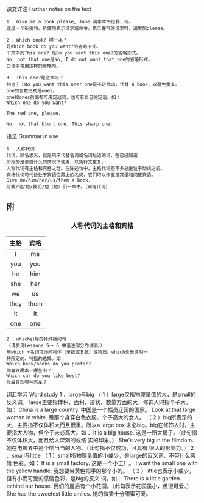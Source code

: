 课文详注 Further notes on the text
```text
1 ．Give me a book please, Jane.请拿本书给我，简。 
这是一个祈使句。祈使句表示请求或命令。表示客气的请求时，通常加please。 

2 ．Which book? 哪一本？ 
是Which book do you want?的省略形式。
下文中的This one? 是Do you want this one?的省略形式。
No, not that one是No, I do not want that one的省略形式。
口语中常用这样的省略句。 

3 ．This one?是这本吗？ 
相当于：Do you want this one? one是不定代词，代替 a book，以避免重复。
one的复数形式是ones。
one和ones前面都可用定冠词，也可有自己的定语。如： 
Which one do you want? 

The red one, please. 

No, not that blunt one. This sharp one. 
```
语法 Grammar in use 
```
1 ．人称代词 
代词，顾名思义，就是用来代替名词或名词短语的词，在已经知道 
所指的是谁或什么的情况下使用，以免行文重复。
人称代词有主格和宾格之分。在陈述句中，主格代词差不多总是位于动词之前。
宾格代词可代替处于宾语位置上的名词，它们可以作直接宾语和间接宾语。 
Give me/him/her/us/them a book. 
给我/他/她/我们/他（她）们一本书。（宾格代词） 
```
## 附
<div style="text-align: center;">

### 人称代词的主格和宾格

| 主格 | 宾格 |
| :---: | :---: |
| I | me |
| you | you |
| he | him |
| she | her |
| we | us |
| they | them |
| it | it |
| one | one |

</div>

```
2 ．which引导的特殊疑问句 
（请参见Lessons 5～ 6 中语法部分的说明。） 
用which +名词可询问物体（单数或复数）或物质。which总是说明一 
种限定的、特指的选择。如： 
Which book/books do you prefer? 
你喜欢哪本／哪些书？ 
Which car do you like best? 
你最喜欢哪种汽车？ 
```

词汇学习 Word study 
1 ．large与big 
（ 1 ）large仅指物理量值的大，是small的反义词。 
large主要指体积、面积、形状、数量方面的大，修饰人时指个子大。 
如： 
China is a large country. 
中国是一个幅员辽阔的国家。 
Look at that large woman in white. 
瞧那个身穿白色衣服、个子高大的女人。 
（ 2 ）big所表示的大，主要指不仅体积大而且很重。所以a large box 
未必big。big在修饰人时，主要指大人物，但个子未必高大。如： 
It is a big house. 
这是一所大房子。（此句指不仅体积大，而且给人深刻的或结 
实的印象。） 
She's very big in the filmdom. 
她在电影界中是个响当当的人物。（此句指不仅成功，且具有 
很大的影响力。） 
2 ．small与little 
（ 1 ）small指物理量值的小或少，是large的反义词，不带什么感情 
色彩。如： 
It is a small factory. 
这是一个小工厂。 
I want the small one with the yellow handle. 
我想要带黄色把手的那个小的。 
（ 2 ）little也表示小或少，但有小而可爱的感情色彩，是big的反义 
词。如： 
There is a little garden behind our house. 
我们的屋后有个小花园。（此句表示花园虽小，但很可爱。） 
She has the sweetest little smiles. 
她的微笑十分甜蜜可爱。 